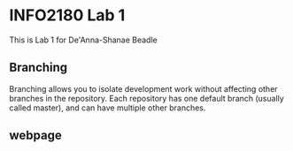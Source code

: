 # INFO2180 Lab 1
This is Lab 1 for De'Anna-Shanae Beadle

## Branching
Branching allows you to isolate development work without
affecting other branches in the repository. Each repository
has one default branch (usually called master), and can have 
multiple other branches.

## webpage
